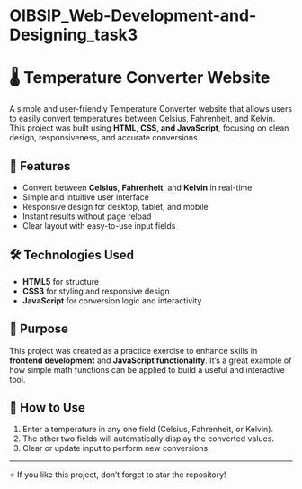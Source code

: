 # OIBSIP_Web-Development-and-Designing_task3

# 🌡️ Temperature Converter Website

A simple and user-friendly Temperature Converter website that allows users to easily convert temperatures between Celsius, Fahrenheit, and Kelvin. This project was built using **HTML, CSS, and JavaScript**, focusing on clean design, responsiveness, and accurate conversions.

## 🚀 Features
- Convert between **Celsius**, **Fahrenheit**, and **Kelvin** in real-time  
- Simple and intuitive user interface  
- Responsive design for desktop, tablet, and mobile  
- Instant results without page reload  
- Clear layout with easy-to-use input fields  

## 🛠️ Technologies Used
- **HTML5** for structure  
- **CSS3** for styling and responsive design  
- **JavaScript** for conversion logic and interactivity  

## 🎯 Purpose
This project was created as a practice exercise to enhance skills in **frontend development** and **JavaScript functionality**. It’s a great example of how simple math functions can be applied to build a useful and interactive tool.  

## 📌 How to Use
1. Enter a temperature in any one field (Celsius, Fahrenheit, or Kelvin).  
2. The other two fields will automatically display the converted values.  
3. Clear or update input to perform new conversions.  

---

⭐ If you like this project, don’t forget to star the repository!
